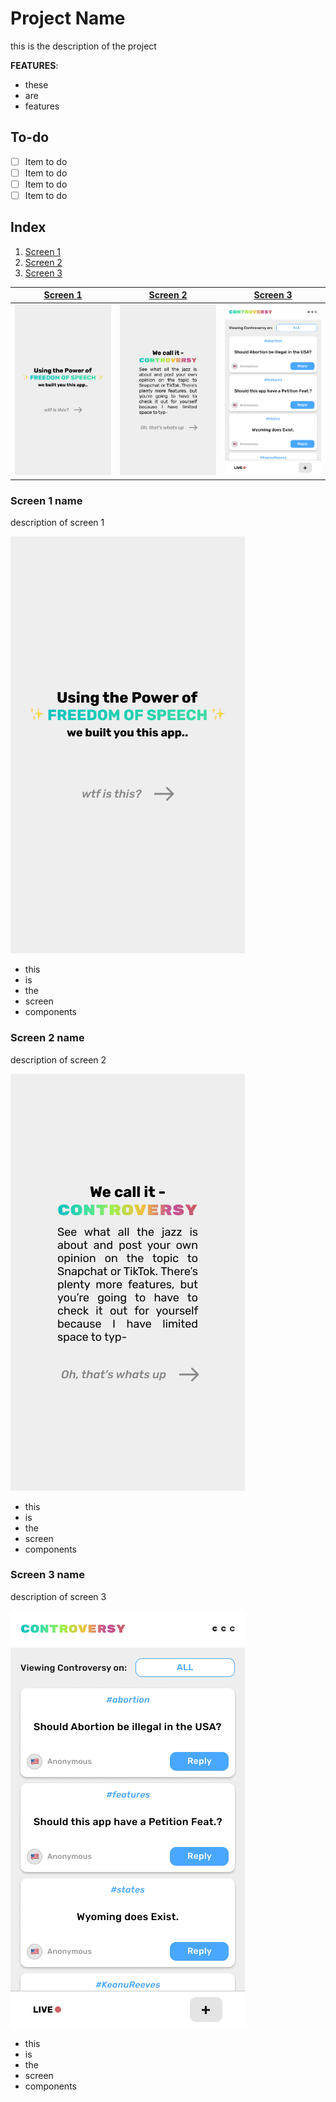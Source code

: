 # Project Name
this is the description of the project

**FEATURES**:
- these
- are
- features

## To-do
- [ ] Item to do
- [ ] Item to do
- [ ] Item to do
- [ ] Item to do

## Index

1. [Screen 1](#screen-1-name)
2. [Screen 2](#screen-2-name)
3. [Screen 3](#screen-3-name)

| [Screen 1](#screen-1-name) | [Screen 2](#screen-2-name) | [Screen 3](#screen-3-name) |
| -------------------- | -------------------- | -------------------- |
| ![Screen 1](screens/screen1.png) | ![Screen 2](screens/screen2.png) | ![Screen 3](screens/screen3.png) |

### Screen 1 name
description of screen 1

![Screen 1](screens/screen1.png)

- this
- is
- the
- screen
- components

### Screen 2 name
description of screen 2

![Screen 2](screens/screen2.png)

- this
- is
- the
- screen
- components

### Screen 3 name
description of screen 3

![Screen 3](screens/screen3.png)

- this
- is
- the
- screen
- components